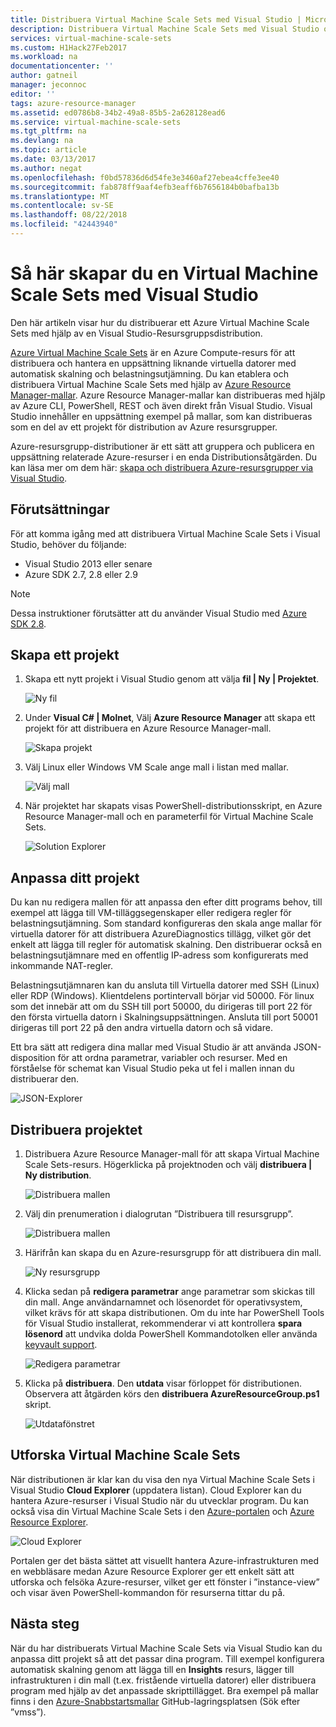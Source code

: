 ```yaml
---
title: Distribuera Virtual Machine Scale Sets med Visual Studio | Microsoft Docs
description: Distribuera Virtual Machine Scale Sets med Visual Studio och Resource Manager-mall
services: virtual-machine-scale-sets
ms.custom: H1Hack27Feb2017
ms.workload: na
documentationcenter: ''
author: gatneil
manager: jeconnoc
editor: ''
tags: azure-resource-manager
ms.assetid: ed0786b8-34b2-49a8-85b5-2a628128ead6
ms.service: virtual-machine-scale-sets
ms.tgt_pltfrm: na
ms.devlang: na
ms.topic: article
ms.date: 03/13/2017
ms.author: negat
ms.openlocfilehash: f0bd57836d6d54fe3e3460af27ebea4cffe3ee40
ms.sourcegitcommit: fab878ff9aaf4efb3eaff6b7656184b0bafba13b
ms.translationtype: MT
ms.contentlocale: sv-SE
ms.lasthandoff: 08/22/2018
ms.locfileid: "42443940"
---
```

# <a name="how-to-create-a-virtual-machine-scale-set-with-visual-studio"></a>Så här skapar du en Virtual Machine Scale Sets med Visual Studio
Den här artikeln visar hur du distribuerar ett Azure Virtual Machine Scale Sets med hjälp av en Visual Studio-Resursgruppsdistribution.

[Azure Virtual Machine Scale Sets](https://azure.microsoft.com/blog/azure-vm-scale-sets-public-preview/) är en Azure Compute-resurs för att distribuera och hantera en uppsättning liknande virtuella datorer med automatisk skalning och belastningsutjämning. Du kan etablera och distribuera Virtual Machine Scale Sets med hjälp av [Azure Resource Manager-mallar](https://github.com/Azure/azure-quickstart-templates). Azure Resource Manager-mallar kan distribueras med hjälp av Azure CLI, PowerShell, REST och även direkt från Visual Studio. Visual Studio innehåller en uppsättning exempel på mallar, som kan distribueras som en del av ett projekt för distribution av Azure resursgrupper.

Azure-resursgrupp-distributioner är ett sätt att gruppera och publicera en uppsättning relaterade Azure-resurser i en enda Distributionsåtgärden. Du kan läsa mer om dem här: [skapa och distribuera Azure-resursgrupper via Visual Studio](../vs-azure-tools-resource-groups-deployment-projects-create-deploy.md).

## <a name="pre-requisites"></a>Förutsättningar
För att komma igång med att distribuera Virtual Machine Scale Sets i Visual Studio, behöver du följande:

* Visual Studio 2013 eller senare
* Azure SDK 2.7, 2.8 eller 2.9

>[!NOTE]
>Dessa instruktioner förutsätter att du använder Visual Studio med [Azure SDK 2.8](https://azure.microsoft.com/blog/announcing-the-azure-sdk-2-8-for-net/).

## <a name="creating-a-project"></a>Skapa ett projekt
1. Skapa ett nytt projekt i Visual Studio genom att välja **fil | Ny | Projektet**.
   
    ![Ny fil][file_new]

2. Under **Visual C# | Molnet**, Välj **Azure Resource Manager** att skapa ett projekt för att distribuera en Azure Resource Manager-mall.
   
    ![Skapa projekt][create_project]

3. Välj Linux eller Windows VM Scale ange mall i listan med mallar.
   
   ![Välj mall][select_Template]

4. När projektet har skapats visas PowerShell-distributionsskript, en Azure Resource Manager-mall och en parameterfil för Virtual Machine Scale Sets.
   
    ![Solution Explorer][solution_explorer]

## <a name="customize-your-project"></a>Anpassa ditt projekt
Du kan nu redigera mallen för att anpassa den efter ditt programs behov, till exempel att lägga till VM-tilläggsegenskaper eller redigera regler för belastningsutjämning. Som standard konfigureras den skala ange mallar för virtuella datorer för att distribuera AzureDiagnostics tillägg, vilket gör det enkelt att lägga till regler för automatisk skalning. Den distribuerar också en belastningsutjämnare med en offentlig IP-adress som konfigurerats med inkommande NAT-regler. 

Belastningsutjämnaren kan du ansluta till Virtuella datorer med SSH (Linux) eller RDP (Windows). Klientdelens portintervall börjar vid 50000. För linux som det innebär att om du SSH till port 50000, du dirigeras till port 22 för den första virtuella datorn i Skalningsuppsättningen. Ansluta till port 50001 dirigeras till port 22 på den andra virtuella datorn och så vidare.

 Ett bra sätt att redigera dina mallar med Visual Studio är att använda JSON-disposition för att ordna parametrar, variabler och resurser. Med en förståelse för schemat kan Visual Studio peka ut fel i mallen innan du distribuerar den.

![JSON-Explorer][json_explorer]

## <a name="deploy-the-project"></a>Distribuera projektet
1. Distribuera Azure Resource Manager-mall för att skapa Virtual Machine Scale Sets-resurs. Högerklicka på projektnoden och välj **distribuera | Ny distribution**.
   
    ![Distribuera mallen][5deploy_Template]
    
2. Välj din prenumeration i dialogrutan ”Distribuera till resursgrupp”.
   
    ![Distribuera mallen][6deploy_Template]

3. Härifrån kan skapa du en Azure-resursgrupp för att distribuera din mall.
   
    ![Ny resursgrupp][new_resource]

4. Klicka sedan på **redigera parametrar** ange parametrar som skickas till din mall. Ange användarnamnet och lösenordet för operativsystem, vilket krävs för att skapa distributionen. Om du inte har PowerShell Tools för Visual Studio installerat, rekommenderar vi att kontrollera **spara lösenord** att undvika dolda PowerShell Kommandotolken eller använda [keyvault support](https://azure.microsoft.com/blog/keyvault-support-for-arm-templates/).
   
    ![Redigera parametrar][edit_parameters]

5. Klicka på **distribuera**. Den **utdata** visar förloppet för distributionen. Observera att åtgärden körs den **distribuera AzureResourceGroup.ps1** skript.
   
   ![Utdatafönstret][output_window]

## <a name="exploring-your-virtual-machine-scale-set"></a>Utforska Virtual Machine Scale Sets
När distributionen är klar kan du visa den nya Virtual Machine Scale Sets i Visual Studio **Cloud Explorer** (uppdatera listan). Cloud Explorer kan du hantera Azure-resurser i Visual Studio när du utvecklar program. Du kan också visa din Virtual Machine Scale Sets i den [Azure-portalen](https://portal.azure.com) och [Azure Resource Explorer](https://resources.azure.com/).

![Cloud Explorer][cloud_explorer]

 Portalen ger det bästa sättet att visuellt hantera Azure-infrastrukturen med en webbläsare medan Azure Resource Explorer ger ett enkelt sätt att utforska och felsöka Azure-resurser, vilket ger ett fönster i ”instance-view” och visar även PowerShell-kommandon för resurserna tittar du på.

## <a name="next-steps"></a>Nästa steg
När du har distribuerats Virtual Machine Scale Sets via Visual Studio kan du anpassa ditt projekt så att det passar dina program. Till exempel konfigurera automatisk skalning genom att lägga till en **Insights** resurs, lägger till infrastrukturen i din mall (t.ex. fristående virtuella datorer) eller distribuera program med hjälp av det anpassade skripttillägget. Bra exempel på mallar finns i den [Azure-Snabbstartsmallar](https://github.com/Azure/azure-quickstart-templates) GitHub-lagringsplatsen (Sök efter ”vmss”).

[file_new]: ./media/virtual-machine-scale-sets-vs-create/1-FileNew.png
[create_project]: ./media/virtual-machine-scale-sets-vs-create/2-CreateProject.png
[select_Template]: ./media/virtual-machine-scale-sets-vs-create/3b-SelectTemplateLin.png
[solution_explorer]: ./media/virtual-machine-scale-sets-vs-create/4-SolutionExplorer.png
[json_explorer]: ./media/virtual-machine-scale-sets-vs-create/10-JsonExplorer.png
[5deploy_Template]: ./media/virtual-machine-scale-sets-vs-create/5-DeployTemplate.png
[6deploy_Template]: ./media/virtual-machine-scale-sets-vs-create/6-DeployTemplate.png
[new_resource]: ./media/virtual-machine-scale-sets-vs-create/7-NewResourceGroup.png
[edit_parameters]: ./media/virtual-machine-scale-sets-vs-create/8-EditParameter.png
[output_window]: ./media/virtual-machine-scale-sets-vs-create/9-Output.png
[cloud_explorer]: ./media/virtual-machine-scale-sets-vs-create/12-CloudExplorer.png
